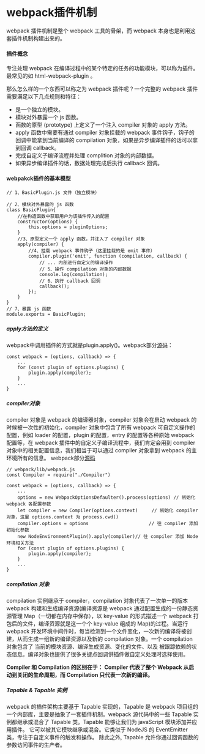 # webpack插件机制
webpack 插件机制是整个 webpack 工具的骨架，而 webpack 本身也是利用这套插件机制构建出来的。

#### 插件概念
专注处理 webpack 在编译过程中的某个特定的任务的功能模块，可以称为插件。最常见的如 html-webpack-plugin 。

那么怎么样的一个东西可以称之为 webpack 插件呢？一个完整的 webpack 插件需要满足以下几点规则和特征：

+ 是一个独立的模块。
+ 模块对外暴露一个 js 函数。
+ 函数的原型 (prototype) 上定义了一个注入 compiler 对象的 apply 方法。
+ apply 函数中需要有通过 compiler 对象挂载的 webpack 事件钩子，钩子的回调中能拿到当前编译的 compilation 对象，如果是异步编译插件的话可以拿到回调 callback。
+ 完成自定义子编译流程并处理 complition 对象的内部数据。
+ 如果异步编译插件的话，数据处理完成后执行 callback 回调。

#### webpakck插件的基本模型
    // 1、BasicPlugin.js 文件（独立模块）

    // 2、模块对外暴露的 js 函数
    class BasicPlugin{ 
        //在构造函数中获取用户为该插件传入的配置
        constructor(options) {
            this.options = pluginOptions;
        } 
        //3、原型定义一个 apply 函数，并注入了 compiler 对象
        apply(compiler) { 
            //4、挂载 webpack 事件钩子（这里挂载的是 emit 事件）
            compiler.plugin('emit', function (compilation, callback) {
                // ... 内部进行自定义的编译操作
                // 5、操作 compilation 对象的内部数据
                console.log(compilation);
                // 6、执行 callback 回调
                callback();
            });
        }
    } 
    // 7、暴露 js 函数
    module.exports = BasicPlugin;
##### apply方法的定义
webpack中调用插件的方式就是plugin.apply()。webpack部分[源码](https://github.com/webpack/webpack/blob/10282ea20648b465caec6448849f24fc34e1ba3e/lib/webpack.js#L35)：

    const webpack = (options, callback) => {
        ...
        for (const plugin of options.plugins) {
            plugin.apply(compiler);
        }
        ...
    }
##### compiler对象
compiler 对象是 webpack 的编译器对象，compiler 对象会在启动 webpack 的时候被一次性的初始化，compiler 对象中包含了所有 webpack 可自定义操作的配置，例如 loader 的配置，plugin 的配置，entry 的配置等各种原始 webpack 配置等，在 webpack 插件中的自定义子编译流程中，我们肯定会用到 compiler 对象中的相关配置信息，我们相当于可以通过 compiler 对象拿到 webpack 的主环境所有的信息。
webpack部分[源码](https://github.com/webpack/webpack/blob/10282ea20648b465caec6448849f24fc34e1ba3e/lib/webpack.js#L30)

    // webpack/lib/webpack.js
    const Compiler = require("./Compiler")

    const webpack = (options, callback) => {
        ...
        options = new WebpackOptionsDefaulter().process(options) // 初始化 webpack 各配置参数
        let compiler = new Compiler(options.context)     // 初始化 compiler 对象，这里 options.context 为 process.cwd()
        compiler.options = options                      // 往 compiler 添加初始化参数
        new NodeEnvironmentPlugin().apply(compiler)// 往 compiler 添加 Node 环境相关方法
        for (const plugin of options.plugins) {
            plugin.apply(compiler);
        }
        ...
    }

##### compilation 对象
compilation 实例继承于 compiler，compilation 对象代表了一次单一的版本 webpack 构建和生成编译资源(编译资源是 webpack 通过配置生成的一份静态资源管理 Map（一切都在内存中保存），以 key-value 的形式描述一个 webpack 打包后的文件，编译资源就是这一个个 key-value 组成的 Map)的过程。当运行 webpack 开发环境中间件时，每当检测到一个文件变化，一次新的编译将被创建，从而生成一组新的编译资源以及新的 compilation 对象。一个 compilation 对象包含了 当前的模块资源、编译生成资源、变化的文件、以及 被跟踪依赖的状态信息。编译对象也提供了很多关键点回调供插件做自定义处理时选择使用。

**Compiler 和 Compilation 的区别在于： Compiler 代表了整个 Webpack 从启动到关闭的生命周期，而 Compilation 只代表一次新的编译。**

##### Tapable & Tapable 实例
webpack 的插件架构主要基于 Tapable 实现的，Tapable 是 webpack 项目组的一个内部库，主要是抽象了一套插件机制。webpack 源代码中的一些 Tapable 实例都继承或混合了 Tapable 类。Tapable 能够让我们为 javaScript 模块添加并应用插件。 它可以被其它模块继承或混合。它类似于 NodeJS 的 EventEmitter 类，专注于自定义事件的触发和操作。 除此之外, Tapable 允许你通过回调函数的参数访问事件的生产者。
